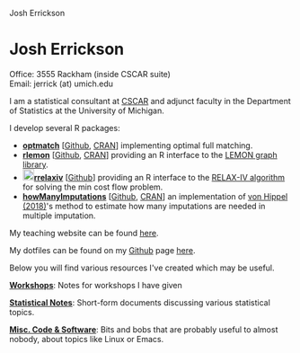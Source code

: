 Josh Errickson
# Josh Errickson

Office: 3555 Rackham (inside CSCAR suite)\
Email: jerrick (at) umich.edu

I am a statistical consultant at [CSCAR](http://cscar.research.umich.edu/) and adjunct faculty in the Department of Statistics at the University of Michigan.

I develop several R packages:

- [**optmatch**](https://markmfredrickson.github.io/optmatch)
  [[Github](https://github.com/markmfredrickson/optmatch),
  [CRAN](http://cran.r-project.org/web/packages/optmatch/index.html)]
  implementing optimal full matching.
- [**rlemon**](https://errickson.net/rlemon)
  [[Github](https://github.com/josherrickson/rlemon),
  [CRAN](https://cran.r-project.org/package=rlemon)] providing an R interface to
  the [LEMON graph library](https://lemon.cs.elte.hu/trac/lemon).
- [<img src="https://errickson.net/rrelaxiv/logo.png"
  style="height:20px;"/>**rrelaxiv**](https://errickson.net/rrelaxiv)
  [[Github](https://github.com/josherrickson/rrelaxiv)] providing an R interface
  to the [RELAX-IV algorithm](https://www.mit.edu/~dimitrib/RELAX4_doc.pdf) for
  solving the min cost flow problem.
- [**howManyImputations**](https://errickson.net/howManyImputations)
  [[Github](https://github.com/josherrickson/howManyImputations),
  [CRAN](https://cran.r-project.org/package=howManyImputations)] an
  implementation of [von Hippel (2018)](https://missingdata.org)'s method to
  estimate how many imputations are needed in multiple imputation.

My teaching website can be found [here](http://dept.stat.lsa.umich.edu/~jerrick/).

My dotfiles can be found on my [Github](https://github.com/josherrickson) page [here](https://github.com/josherrickson/dotfiles).

Below you will find various resources I've created which may be useful.

**[Workshops](workshops.html)**: Notes for workshops I have given

**[Statistical Notes](stats-notes.html)**: Short-form documents discussing various statistical topics.

**[Misc. Code & Software](code.html)**: Bits and bobs that are probably useful to almost nobody, about topics like Linux or Emacs.
